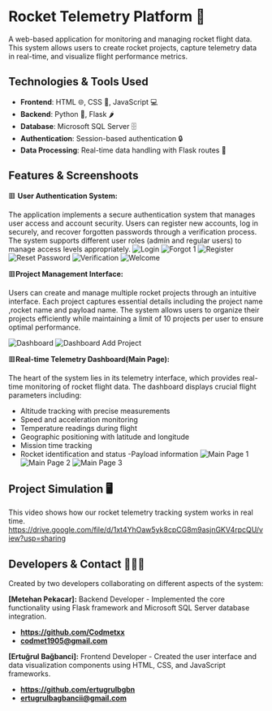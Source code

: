 # Rocket Telemetry Platform :rocket:
A web-based application for monitoring and managing rocket flight data. This system allows users to create rocket projects, capture telemetry data in real-time, and visualize flight performance metrics. 

## Technologies & Tools Used
- **Frontend**: HTML 🌐, CSS 🎨, JavaScript 💻
- **Backend**: Python 🐍, Flask 🌶️
- **Database**: Microsoft SQL Server 🗄️
- **Authentication**: Session-based authentication 🔒
- **Data Processing**: Real-time data handling with Flask routes 🚀
## Features & Screenshoots
:red_square: **User Authentication System:**

The application implements a secure authentication system that manages user access and account security. Users can register new accounts, log in securely, and recover forgotten passwords through a verification process. The system supports different user roles (admin and regular users) to manage access levels appropriately.
![Login](https://github.com/user-attachments/assets/0c8d6905-8435-4bc4-bb41-6699155f7b74)
![Forgot 1](https://github.com/user-attachments/assets/e27a8717-a5b2-47bc-b33c-5fd463565af8)
![Register](https://github.com/user-attachments/assets/98bfeb32-3a75-4ee6-8a4f-70ff41f8c0f3)
![Reset Password](https://github.com/user-attachments/assets/58d24c03-94d8-4091-adb5-28abc42824cf)
![Verification](https://github.com/user-attachments/assets/9521d49a-5dae-4f23-ae98-b64bbe687bc3)
![Welcome](https://github.com/user-attachments/assets/e4443f7b-cf40-4c38-8020-86b1619ba129)

:red_square:**Project Management Interface:**

Users can create and manage multiple rocket projects through an intuitive interface. Each project captures essential details including the project name ,rocket name and payload name. The system allows users to organize their projects efficiently while maintaining a limit of 10 projects per user to ensure optimal performance.

![Dashboard](https://github.com/user-attachments/assets/ae208e22-10a6-4cea-95d0-bdb0465122fa)
![Dashboard Add Project](https://github.com/user-attachments/assets/df1ea889-d37d-4f80-a8a4-b3bddd13dbd5)

:red_square:**Real-time Telemetry Dashboard(Main Page):**

The heart of the system lies in its telemetry interface, which provides real-time monitoring of rocket flight data. The dashboard displays crucial flight parameters including:
- Altitude tracking with precise measurements
- Speed and acceleration monitoring
- Temperature readings during flight
- Geographic positioning with latitude and longitude
- Mission time tracking
- Rocket identification and status
-Payload information
![Main Page 1](https://github.com/user-attachments/assets/6f0ef1ed-caa0-43c2-9c45-21b1e8b3705f)
![Main Page 2](https://github.com/user-attachments/assets/a0bd733a-a397-4a0f-8e9e-d67c03ef69f7)
![Main Page 3](https://github.com/user-attachments/assets/c23a286a-bad2-4a9c-a565-0a99d13bb322)

## Project Simulation 🖥️
This video shows how our rocket telemetry tracking system works in real time.
https://drive.google.com/file/d/1xt4YhOaw5yk8cpCG8m9asjnGKV4rpcQU/view?usp=sharing

## Developers & Contact 👩‍💻📞

Created by two developers collaborating on different aspects of the system:

 **[Metehan Pekacar]:**
Backend Developer - Implemented the core functionality using Flask framework and Microsoft SQL Server database integration.
- **https://github.com/Codmetxx**
- **codmet1905@gmail.com**


 **[Ertuğrul Bağbanci]:**
Frontend Developer - Created the user interface and data visualization components using HTML, CSS, and JavaScript frameworks.
- **https://github.com/ertugrulbgbn**
- **ertugrulbagbancii@gmail.com**















